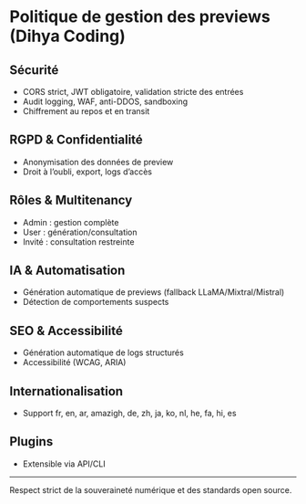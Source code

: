 # Politique de gestion des previews (Dihya Coding)

## Sécurité
- CORS strict, JWT obligatoire, validation stricte des entrées
- Audit logging, WAF, anti-DDOS, sandboxing
- Chiffrement au repos et en transit

## RGPD & Confidentialité
- Anonymisation des données de preview
- Droit à l’oubli, export, logs d’accès

## Rôles & Multitenancy
- Admin : gestion complète
- User : génération/consultation
- Invité : consultation restreinte

## IA & Automatisation
- Génération automatique de previews (fallback LLaMA/Mixtral/Mistral)
- Détection de comportements suspects

## SEO & Accessibilité
- Génération automatique de logs structurés
- Accessibilité (WCAG, ARIA)

## Internationalisation
- Support fr, en, ar, amazigh, de, zh, ja, ko, nl, he, fa, hi, es

## Plugins
- Extensible via API/CLI

---
Respect strict de la souveraineté numérique et des standards open source.

